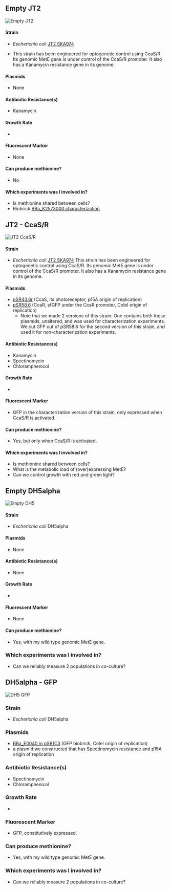 ## Empty JT2

![Empty JT2](http://2018.igem.org/wiki/images/5/56/T--Waterloo--MeetMicro_JT2.png)
#### Strain 
- _Escherichia coli_ [JT2 SKA974](https://www.addgene.org/80403/) 

- This strain has been engineered for optogenetic control using CcaS/R. Its genomic MetE gene is under control of the CcaS/R promoter. It also has a Kanamycin resistance gene in its genome. 

#### Plasmids 
- None

#### Antibiotic Resistance(s)
- Kanamycin

#### Growth Rate 
- 

#### Fluorescent Marker 
- None

#### Can produce methionine? 
- No 

#### Which experiments was I involved in? 
- Is methionine shared between cells? 
- Biobrick [BBa_K2573000 characterization](http://parts.igem.org/Part:BBa_K2573000) 

## JT2 - CcaS/R

![JT2 CcaS/R](http://2018.igem.org/wiki/images/a/a9/T--Waterloo--MeetMicro_JT2CcaSR.png) 
#### Strain 
- _Escherichia coli_ [JT2 SKA974](https://www.addgene.org/80403/) 
This strain has been engineered for optogenetic control using CcaS/R. Its genomic MetE gene is under control of the CcaS/R promoter. It also has a Kanamycin resistance gene in its genome. 

#### Plasmids
- [pSR43.6r](https://www.addgene.org/63197/) (CcaS, its photoreceptor, p15A origin of replication)
- [pSR58.6](https://www.addgene.org/63176/) (CcaR, sfGFP under the CcaR promoter, ColeI origin of replication)
  - Note that we made 2 versions of this strain. One contains both these plasmids, unaltered, and was used for characterization experiments. We cut GFP out of pSR58.6 for the second version of this strain, and used it for non-characterization experiments.   

#### Antibiotic Resistance(s)
- Kanamycin
- Spectinomycin
- Chloramphenicol 

#### Growth Rate 
- 

#### Fluorescent Marker 
- GFP in the characterization version of this strain, only expressed when CcaS/R is activated.

#### Can produce methionine? 
- Yes, but only when CcaS/R is activated. 

#### Which experiments was I involved in? 
- Is methionine shared between cells? 
- What is the metabolic load of (over)expressing MetE?
- Can we control growth with red and green light? 

## Empty DH5alpha

![Empty DH5](http://2018.igem.org/wiki/images/9/92/T--Waterloo--MeetMicro_dh5.png) 

#### Strain 
- _Escherichia coli_ DH5alpha 

#### Plasmids
- None

#### Antibiotic Resistance(s)
- None

#### Growth Rate 
- 

#### Fluorescent Marker 
- None

#### Can produce methionine? 
- Yes, with my wild type genomic MetE gene. 

### Which experiments was I involved in? 
- Can we reliably measure 2 populations in co-culture?

## DH5alpha - GFP

![DH5 GFP]()
### Strain 
- _Escherichia coli_ DH5alpha

### Plasmids
- [BBa_E0040 in pSB1C3](http://parts.igem.org/Part:BBa_E0040) (GFP biobrick, ColeI origin of replication)
- a plasmid we constructed that has Spectinomycin resistance and p15A origin of replication

### Antibiotic Resistance(s)
- Spectinomycin
- Chloramphenicol 

### Growth Rate 
- 

### Fluorescent Marker 
- GFP, constitutively expressed. 

### Can produce methionine? 
- Yes, with my wild type genomic MetE gene. 

### Which experiments was I involved in? 
- Can we reliably measure 2 populations in co-culture?
